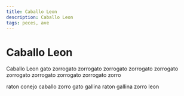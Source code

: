 ```yaml
---
title: Caballo Leon
description: Caballo Leon
tags: peces, ave
---
```


# Caballo Leon

Caballo Leon gato zorrogato zorrogato zorrogato zorrogato zorrogato zorrogato zorrogato zorrogato zorrogato zorro

raton conejo caballo zorro gato gallina raton gallina zorro leon